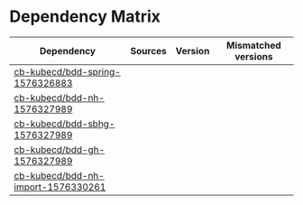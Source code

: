 # Dependency Matrix

Dependency | Sources | Version | Mismatched versions
---------- | ------- | ------- | -------------------
[cb-kubecd/bdd-spring-1576326883](https://github.com/cb-kubecd/bdd-spring-1576326883.git) |  | []() | 
[cb-kubecd/bdd-nh-1576327989](https://github.com/cb-kubecd/bdd-nh-1576327989.git) |  | []() | 
[cb-kubecd/bdd-sbhg-1576327989](https://github.com/cb-kubecd/bdd-sbhg-1576327989.git) |  | []() | 
[cb-kubecd/bdd-gh-1576327989](https://github.com/cb-kubecd/bdd-gh-1576327989.git) |  | []() | 
[cb-kubecd/bdd-nh-import-1576330261](https://github.com/cb-kubecd/bdd-nh-import-1576330261.git) |  | []() | 
